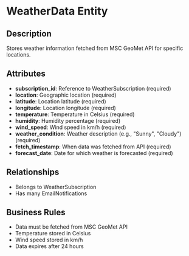 # WeatherData Entity

## Description
Stores weather information fetched from MSC GeoMet API for specific locations.

## Attributes
- **subscription_id**: Reference to WeatherSubscription (required)
- **location**: Geographic location (required)
- **latitude**: Location latitude (required)
- **longitude**: Location longitude (required)
- **temperature**: Temperature in Celsius (required)
- **humidity**: Humidity percentage (required)
- **wind_speed**: Wind speed in km/h (required)
- **weather_condition**: Weather description (e.g., "Sunny", "Cloudy") (required)
- **fetch_timestamp**: When data was fetched from API (required)
- **forecast_date**: Date for which weather is forecasted (required)

## Relationships
- Belongs to WeatherSubscription
- Has many EmailNotifications

## Business Rules
- Data must be fetched from MSC GeoMet API
- Temperature stored in Celsius
- Wind speed stored in km/h
- Data expires after 24 hours
